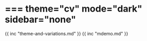 ===
theme="cv"
mode="dark"
sidebar="none"
===
{{ inc "theme-and-variations.md" }}
{{ inc "mdemo.md" }}
